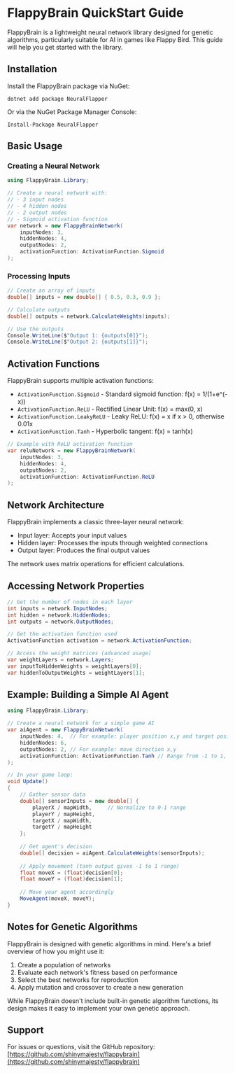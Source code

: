 # FlappyBrain QuickStart Guide

FlappyBrain is a lightweight neural network library designed for genetic algorithms, particularly suitable for AI in games like Flappy Bird. This guide will help you get started with the library.

## Installation

Install the FlappyBrain package via NuGet:

```
dotnet add package NeuralFlapper
```

Or via the NuGet Package Manager Console:

```
Install-Package NeuralFlapper
```

## Basic Usage

### Creating a Neural Network

```csharp
using FlappyBrain.Library;

// Create a neural network with:
// - 3 input nodes
// - 4 hidden nodes
// - 2 output nodes
// - Sigmoid activation function
var network = new FlappyBrainNetwork(
    inputNodes: 3, 
    hiddenNodes: 4, 
    outputNodes: 2, 
    activationFunction: ActivationFunction.Sigmoid
);
```

### Processing Inputs

```csharp
// Create an array of inputs
double[] inputs = new double[] { 0.5, 0.3, 0.9 };

// Calculate outputs
double[] outputs = network.CalculateWeights(inputs);

// Use the outputs
Console.WriteLine($"Output 1: {outputs[0]}");
Console.WriteLine($"Output 2: {outputs[1]}");
```

## Activation Functions

FlappyBrain supports multiple activation functions:

- `ActivationFunction.Sigmoid` - Standard sigmoid function: f(x) = 1/(1+e^(-x))
- `ActivationFunction.ReLU` - Rectified Linear Unit: f(x) = max(0, x)
- `ActivationFunction.LeakyReLU` - Leaky ReLU: f(x) = x if x > 0, otherwise 0.01x
- `ActivationFunction.Tanh` - Hyperbolic tangent: f(x) = tanh(x)

```csharp
// Example with ReLU activation function
var reluNetwork = new FlappyBrainNetwork(
    inputNodes: 3,
    hiddenNodes: 4,
    outputNodes: 2,
    activationFunction: ActivationFunction.ReLU
);
```

## Network Architecture

FlappyBrain implements a classic three-layer neural network:
- Input layer: Accepts your input values
- Hidden layer: Processes the inputs through weighted connections
- Output layer: Produces the final output values

The network uses matrix operations for efficient calculations.

## Accessing Network Properties

```csharp
// Get the number of nodes in each layer
int inputs = network.InputNodes;
int hidden = network.HiddenNodes;  
int outputs = network.OutputNodes;

// Get the activation function used
ActivationFunction activation = network.ActivationFunction;

// Access the weight matrices (advanced usage)
var weightLayers = network.Layers;
var inputToHiddenWeights = weightLayers[0];
var hiddenToOutputWeights = weightLayers[1];
```

## Example: Building a Simple AI Agent

```csharp
using FlappyBrain.Library;

// Create a neural network for a simple game AI
var aiAgent = new FlappyBrainNetwork(
    inputNodes: 4,  // For example: player position x,y and target position x,y
    hiddenNodes: 6, 
    outputNodes: 2, // For example: move direction x,y
    activationFunction: ActivationFunction.Tanh // Range from -1 to 1, good for movement
);

// In your game loop:
void Update()
{
    // Gather sensor data
    double[] sensorInputs = new double[] { 
        playerX / mapWidth,     // Normalize to 0-1 range
        playerY / mapHeight, 
        targetX / mapWidth, 
        targetY / mapHeight 
    };
    
    // Get agent's decision
    double[] decision = aiAgent.CalculateWeights(sensorInputs);
    
    // Apply movement (tanh output gives -1 to 1 range)
    float moveX = (float)decision[0]; 
    float moveY = (float)decision[1];
    
    // Move your agent accordingly
    MoveAgent(moveX, moveY);
}
```

## Notes for Genetic Algorithms

FlappyBrain is designed with genetic algorithms in mind. Here's a brief overview of how you might use it:

1. Create a population of networks
2. Evaluate each network's fitness based on performance
3. Select the best networks for reproduction
4. Apply mutation and crossover to create a new generation

While FlappyBrain doesn't include built-in genetic algorithm functions, its design makes it easy to implement your own genetic approach.

## Support

For issues or questions, visit the GitHub repository: [https://github.com/shinymajesty/flappybrain](https://github.com/shinymajesty/flappybrain)
